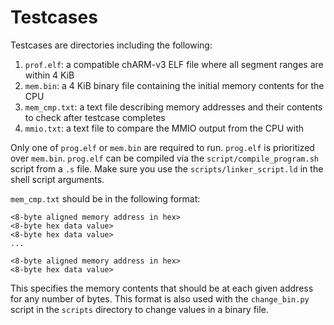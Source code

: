 # Testcases

Testcases are directories including the following:

1. `prof.elf`: a compatible chARM-v3 ELF file where all segment ranges are within 4 KiB
2. `mem.bin`: a 4 KiB binary file containing the initial memory contents for the CPU
3. `mem_cmp.txt`: a text file describing memory addresses and their contents to check after testcase completes
4. `mmio.txt`: a text file to compare the MMIO output from the CPU with

Only one of `prog.elf` or `mem.bin` are required to run. `prog.elf` is prioritized over `mem.bin`. `prog.elf` can be
compiled via the `script/compile_program.sh` script from a `.s` file. Make sure you use the `scripts/linker_script.ld`
in the shell script arguments.

`mem_cmp.txt` should be in the following format:

```
<8-byte aligned memory address in hex>
<8-byte hex data value>
<8-byte hex data value>
...

<8-byte aligned memory address in hex>
<8-byte hex data value>
```

This specifies the memory contents that should be at each given address for any number of bytes. This format is also
used with the `change_bin.py` script in the `scripts` directory to change values in a binary file.